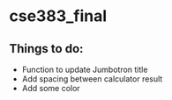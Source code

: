 # cse383_final

## Things to do:
- Function to update Jumbotron title
- Add spacing between calculator result
- Add some color